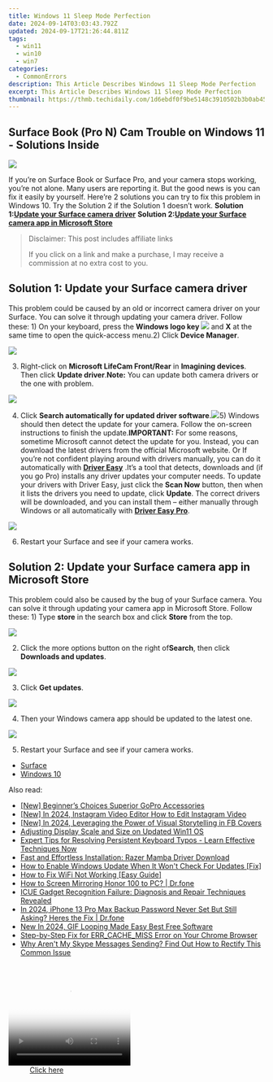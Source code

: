 ```yaml
---
title: Windows 11 Sleep Mode Perfection
date: 2024-09-14T03:03:43.792Z
updated: 2024-09-17T21:26:44.811Z
tags:
  - win11
  - win10
  - win7
categories:
  - CommonErrors
description: This Article Describes Windows 11 Sleep Mode Perfection
excerpt: This Article Describes Windows 11 Sleep Mode Perfection
thumbnail: https://thmb.techidaily.com/1d6ebdf0f9be5148c3910502b3b0ab4551af7a691410cfb2889b0e38a1326e66.jpg
---
```


## Surface Book (Pro N) Cam Trouble on Windows 11 - Solutions Inside

![](https://images.drivereasy.com/wp-content/uploads/2017/09/img_59cf3f7a6a640.jpg)

If you’re on Surface Book or Surface Pro, and your camera stops working, you’re not alone. Many users are reporting it. But the good news is you can fix it easily by yourself. Here’re 2 solutions you can try to fix this problem in Windows 10\. Try the Solution 2 if the Solution 1 doesn’t work. **Solution 1:[Update your Surface camera driver](https://tools.techidaily.com/drivereasy/download/)**   **Solution 2:[Update your Surface camera app in Microsoft Store](https://tools.techidaily.com/drivereasy/download/)**

>  Disclaimer: This post includes affiliate links
>
>  If you click on a link and make a purchase, I may receive a commission at no extra cost to you.
>

## Solution 1: Update your Surface camera driver

This problem could be caused by an old or incorrect camera driver on your Surface. You can solve it through updating your camera driver. Follow these: 1) On your keyboard, press the   **Windows logo key ![](https://images.drivereasy.com/wp-content/uploads/2017/08/img_59a516b53b983.png)** and **X**  at the same time to open the quick-access menu.2) Click **Device Manager**.

![](https://images.drivereasy.com/wp-content/uploads/2017/09/img_59cf430e0351f.png)

3) Right-click on **Microsoft LifeCam Front/Rear** in **Imagining devices**. Then click **Update driver**.**Note:** You can update both camera drivers or the one with problem.

![](https://images.drivereasy.com/wp-content/uploads/2017/09/img_59cf49561dfae.jpg)

4) Click **Search automatically for updated driver software**.![](https://images.drivereasy.com/wp-content/uploads/2017/09/img_59cf4992138da.png)5) Windows should then detect the update for your camera. Follow the on-screen instructions to finish the update.**IMPORTANT:** For some reasons, sometime Microsoft cannot detect the update for you. Instead, you can download the latest drivers from the official Microsoft website. Or If you’re not confident playing around with drivers manually, you can do it automatically with **[Driver Easy](https://tools.techidaily.com/drivereasy/download/)** .It’s a tool that detects, downloads and (if you go Pro) installs any driver updates your computer needs. To update your drivers with Driver Easy, just click the **Scan Now**  button, then when it lists the drivers you need to update, click **Update**. The correct drivers will be downloaded, and you can install them – either manually through Windows or all automatically with [**Driver Easy Pro**](https://tools.techidaily.com/drivereasy/download/).

![](https://images.drivereasy.com/wp-content/uploads/2017/09/img_59cf519f4d1d0.jpg)

6) Restart your Surface and see if your camera works.

## Solution 2: Update your Surface camera app in Microsoft Store

This problem could also be caused by the bug of your Surface camera. You can solve it through updating your camera app in Microsoft Store. Follow these: 1) Type **store** in the search box and click **Store** from the top.

![](https://images.drivereasy.com/wp-content/uploads/2017/09/img_59cf5564ecae4.png)

2) Click the more options button on the right of**Search**, then click **Downloads and updates**.

![](https://images.drivereasy.com/wp-content/uploads/2017/09/img_59cf55bbd4171.png)

3) Click **Get updates**.

![](https://images.drivereasy.com/wp-content/uploads/2017/09/img_59cf560e6aa6c.png)

4) Then your Windows camera app should be updated to the latest one.

![](https://images.drivereasy.com/wp-content/uploads/2017/09/img_59cf5ad289ae2.png)

5) Restart your Surface and see if your camera works.

* [Surface](https://tools.techidaily.com/drivereasy/download/)
* [Windows 10](https://tools.techidaily.com/drivereasy/download/)

<ins class="adsbygoogle"
     style="display:block"
     data-ad-format="autorelaxed"
     data-ad-client="ca-pub-7571918770474297"
     data-ad-slot="1223367746"></ins>

<ins class="adsbygoogle"
     style="display:block"
     data-ad-client="ca-pub-7571918770474297"
     data-ad-slot="8358498916"
     data-ad-format="auto"
     data-full-width-responsive="true"></ins>

<span class="atpl-alsoreadstyle">Also read:</span>
<div><ul>
<li><a href="https://extra-information.techidaily.com/new-beginners-choices-superior-gopro-accessories/"><u>[New] Beginner’s Choices Superior GoPro Accessories</u></a></li>
<li><a href="https://instagram-video-files.techidaily.com/new-in-2024-instagram-video-editor-how-to-edit-instagram-video/"><u>[New] In 2024, Instagram Video Editor How to Edit Instagram Video</u></a></li>
<li><a href="https://facebook-videos.techidaily.com/new-in-2024-leveraging-the-power-of-visual-storytelling-in-fb-covers/"><u>[New] In 2024, Leveraging the Power of Visual Storytelling in FB Covers</u></a></li>
<li><a href="https://graphic-issues.techidaily.com/adjusting-display-scale-and-size-on-updated-win11-os/"><u>Adjusting Display Scale and Size on Updated Win11 OS</u></a></li>
<li><a href="https://win-howtos.techidaily.com/expert-tips-for-resolving-persistent-keyboard-typos-learn-effective-techniques-now/"><u>Expert Tips for Resolving Persistent Keyboard Typos - Learn Effective Techniques Now</u></a></li>
<li><a href="https://win-dash.techidaily.com/fast-and-effortless-installation-razer-mamba-driver-download/"><u>Fast and Effortless Installation: Razer Mamba Driver Download</u></a></li>
<li><a href="https://win-howtos.techidaily.com/how-to-enable-windows-update-when-it-wont-check-for-updates-fix/"><u>How to Enable Windows Update When It Won't Check For Updates [Fix]</u></a></li>
<li><a href="https://win-howtos.techidaily.com/how-to-fix-wifi-not-working-easy-guide/"><u>How to Fix WiFi Not Working [Easy Guide]</u></a></li>
<li><a href="https://screen-mirror.techidaily.com/how-to-screen-mirroring-honor-100-to-pc-drfone-by-drfone-android/"><u>How to Screen Mirroring Honor 100 to PC? | Dr.fone</u></a></li>
<li><a href="https://win-howtos.techidaily.com/icue-gadget-recognition-failure-diagnosis-and-repair-techniques-revealed/"><u>ICUE Gadget Recognition Failure: Diagnosis and Repair Techniques Revealed</u></a></li>
<li><a href="https://iphone-unlock.techidaily.com/in-2024-iphone-13-pro-max-backup-password-never-set-but-still-asking-heres-the-fix-drfone-by-drfone-ios/"><u>In 2024, iPhone 13 Pro Max Backup Password Never Set But Still Asking? Heres the Fix | Dr.fone</u></a></li>
<li><a href="https://smart-video-editing.techidaily.com/new-in-2024-gif-looping-made-easy-best-free-software/"><u>New In 2024, GIF Looping Made Easy Best Free Software</u></a></li>
<li><a href="https://win-howtos.techidaily.com/step-by-step-fix-for-errcachemiss-error-on-your-chrome-browser/"><u>Step-by-Step Fix for ERR_CACHE_MISS Error on Your Chrome Browser</u></a></li>
<li><a href="https://win-answers.techidaily.com/why-arent-my-skype-messages-sending-find-out-how-to-rectify-this-common-issue/"><u>Why Aren't My Skype Messages Sending? Find Out How to Rectify This Common Issue</u></a></li>
</ul></div>

<!-- affiliate ads begin -->
<span id="1304647">
					<video width="240" height="200" style="cursor:pointer"
           poster="//a.impactradius-go.com/display-clicktoplayimage/1304647.png"
           onclick="if(!this.playClicked){this.play();this.setAttribute('controls',true);this.playClicked=true;}">
	   <source src="//a.impactradius-go.com/display-ad/15852-1304647">
	   <img src="//a.impactradius-go.com/display-clicktoplayimage/1304647.png" style="border: none; height: 100%; width: 100%; object-fit: contain">
	</video>
	<div style="width:150px;text-align:center"><a href="javascript:window.open(decodeURIComponent('https%3A%2F%2Fthefitville.pxf.io%2Fc%2F5597632%2F1304647%2F15852'), '_blank');void(0);">Click here</a></div>
</span>
<img height="0" width="0" src="https://imp.pxf.io/i/5597632/1304647/15852" style="position:absolute;visibility:hidden;" border="0" />
<!-- affiliate ads end -->

